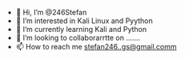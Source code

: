 - 👋 Hi, I’m @246Stefan
- 👀 I’m interested in Kali Linux and Pyython
- 🌱 I’m currently learning Kali and   Python
- 💞️ I’m looking to collaborarrtte on .......
- 📫 How to reach me stefan246..gs@gmail.comm

<!---
246Stefan/246Stefan is a ✨ special ✨ repository because its `README.md` (this file) appears on your GitHub profile.
You can click the Preview link to take a look at your changes.
--->
